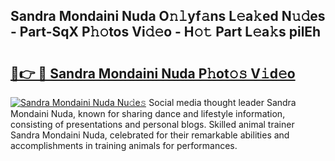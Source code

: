 ## Sandra Mondaini Nuda O𝚗𝚕yf𝚊ns L𝚎a𝚔ed N𝚞𝚍es - Part-SqX P𝚑𝚘tos Vi𝚍𝚎o - H𝚘𝚝 Part L𝚎a𝚔s pilEh

# <h2><a href="http://kfbawub.oniu.top/?m=Sandra+Mondaini+Nuda">🔗👉 🔴 Sandra Mondaini Nuda P𝚑ot𝚘𝚜 V𝚒d𝚎o</a></h2>

[![Sandra Mondaini Nuda Nu𝚍e𝚜](https://i.imgur.com/0qMVB7G.gif)](http://kfbawub.oniu.top/?m=Sandra+Mondaini+Nuda)
Social media thought leader Sandra Mondaini Nuda, known for sharing dance and lifestyle information, consisting of presentations and personal blogs. Skilled animal trainer Sandra Mondaini Nuda, celebrated for their remarkable abilities and accomplishments in training animals for performances.  
